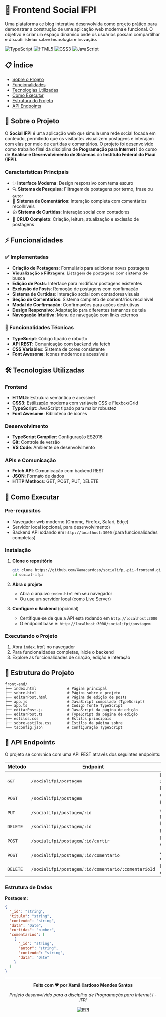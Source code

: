 # 🚀 Frontend Social IFPI

Uma plataforma de blog interativa desenvolvida como projeto prático para demonstrar a construção de uma aplicação web moderna e funcional. O objetivo é criar um espaço dinâmico onde os usuários possam compartilhar e discutir ideias sobre tecnologia e inovação.

![TypeScript](https://img.shields.io/badge/TypeScript-007ACC?style=for-the-badge&logo=typescript&logoColor=white)
![HTML5](https://img.shields.io/badge/HTML5-E34F26?style=for-the-badge&logo=html5&logoColor=white)
![CSS3](https://img.shields.io/badge/CSS3-1572B6?style=for-the-badge&logo=css3&logoColor=white)
![JavaScript](https://img.shields.io/badge/JavaScript-F7DF1E?style=for-the-badge&logo=javascript&logoColor=black)

## 📋 Índice

- [Sobre o Projeto](#sobre-o-projeto)
- [Funcionalidades](#funcionalidades)
- [Tecnologias Utilizadas](#tecnologias-utilizadas)
- [Como Executar](#como-executar)
- [Estrutura do Projeto](#estrutura-do-projeto)
- [API Endpoints](#api-endpoints)

## 🎯 Sobre o Projeto

O **Social IFPI** é uma aplicação web que simula uma rede social focada em conteúdo, permitindo que os visitantes visualizem postagens e interajam com elas por meio de curtidas e comentários. O projeto foi desenvolvido como trabalho final da disciplina de **Programação para Internet I** do curso de **Análise e Desenvolvimento de Sistemas** do **Instituto Federal do Piauí (IFPI)**.

### Características Principais

- ✨ **Interface Moderna**: Design responsivo com tema escuro
- 🔍 **Sistema de Pesquisa**: Filtragem de postagens por termo, frase ou autor
- 💬 **Sistema de Comentários**: Interação completa com comentários recolhíveis
- 👍 **Sistema de Curtidas**: Interação social com contadores
- 📝 **CRUD Completo**: Criação, leitura, atualização e exclusão de postagens

## ⚡ Funcionalidades

### ✅ Implementadas

- **Criação de Postagens**: Formulário para adicionar novas postagens
- **Visualização e Filtragem**: Listagem de postagens com sistema de busca
- **Edição de Posts**: Interface para modificar postagens existentes
- **Exclusão de Posts**: Remoção de postagens com confirmação
- **Sistema de Curtidas**: Interação social com contadores visuais
- **Seção de Comentários**: Sistema completo de comentários recolhível
- **Modal de Confirmação**: Confirmações para ações destrutivas
- **Design Responsivo**: Adaptação para diferentes tamanhos de tela
- **Navegação Intuitiva**: Menu de navegação com links externos

### 🔄 Funcionalidades Técnicas

- **TypeScript**: Código tipado e robusto
- **API REST**: Comunicação com backend via fetch
- **CSS Variables**: Sistema de cores consistente
- **Font Awesome**: Ícones modernos e acessíveis

## 🛠️ Tecnologias Utilizadas

### Frontend
- **HTML5**: Estrutura semântica e acessível
- **CSS3**: Estilização moderna com variáveis CSS e Flexbox/Grid
- **TypeScript**: JavaScript tipado para maior robustez
- **Font Awesome**: Biblioteca de ícones

### Desenvolvimento
- **TypeScript Compiler**: Configuração ES2016
- **Git**: Controle de versão
- **VS Code**: Ambiente de desenvolvimento

### APIs e Comunicação
- **Fetch API**: Comunicação com backend REST
- **JSON**: Formato de dados
- **HTTP Methods**: GET, POST, PUT, DELETE

## 🚀 Como Executar

### Pré-requisitos

- Navegador web moderno (Chrome, Firefox, Safari, Edge)
- Servidor local (opcional, para desenvolvimento)
- Backend API rodando em `http://localhost:3000` (para funcionalidades completas)

### Instalação

1. **Clone o repositório**
   ```bash
   git clone https://github.com/Xamacardoso/socialifpi-pii-frontend.git
   cd social-ifpi
   ```

2. **Abra o projeto**
   - Abra o arquivo `index.html` em seu navegador
   - Ou use um servidor local (como Live Server)

3. **Configure o Backend** (opcional)
   - Certifique-se de que a API está rodando em `http://localhost:3000`
   - O endpoint base é: `http://localhost:3000/socialifpi/postagem`

### Executando o Projeto

1. Abra `index.html` no navegador
2. Para funcionalidades completas, inicie o backend
3. Explore as funcionalidades de criação, edição e interação

## 📁 Estrutura do Projeto

```
front-end/
├── index.html              # Página principal
├── sobre.html              # Página sobre o projeto
├── editarPost.html         # Página de edição de posts
├── app.js                  # JavaScript compilado (TypeScript)
├── app.ts                  # Código fonte TypeScript
├── editarPost.js           # JavaScript da página de edição
├── editarPost.ts           # TypeScript da página de edição
├── estilos.css             # Estilos principais
├── sobre-estilos.css       # Estilos da página sobre
└── tsconfig.json           # Configuração TypeScript
```

## 🔌 API Endpoints

O projeto se comunica com uma API REST através dos seguintes endpoints:

| Método | Endpoint | Descrição |
|--------|----------|-----------|
| `GET` | `/socialifpi/postagem` | Lista todas as postagens |
| `POST` | `/socialifpi/postagem` | Cria nova postagem |
| `PUT` | `/socialifpi/postagem/:id` | Atualiza postagem |
| `DELETE` | `/socialifpi/postagem/:id` | Remove postagem |
| `POST` | `/socialifpi/postagem/:id/curtir` | Incrementa curtidas |
| `POST` | `/socialifpi/postagem/:id/comentario` | Adiciona comentário |
| `DELETE` | `/socialifpi/postagem/:id/comentario/:comentarioId` | Remove comentário |

### Estrutura de Dados

**Postagem:**
```json
{
  "_id": "string",
  "titulo": "string",
  "conteudo": "string",
  "data": "Date",
  "curtidas": "number",
  "comentarios": [
    {
      "_id": "string",
      "autor": "string",
      "conteudo": "string",
      "data": "Date"
    }
  ]
}
```

---

<div align="center">

**Feito com ❤️ por Xamã Cardoso Mendes Santos**

*Projeto desenvolvido para a disciplina de Programação para Internet I - IFPI*

[![IFPI](https://img.shields.io/badge/IFPI-Instituto%20Federal%20do%20Piauí-blue)](https://www.ifpi.edu.br/)

</div> 